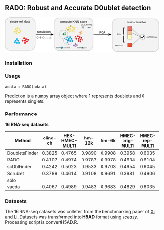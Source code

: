 ## RADO: Robust and Accurate DOublet detection

![Figure1](https://github.com/poseidonchan/RADO/blob/main/figure/Figure1.png)

### Installation

### Usage
```python
adata = RADO(adata)
```

Prediction is a numpy array object where 1 represents doublets and 0 represents singlets.

### Performance
**16 RNA-seq datasets**

| Method         | cline-ch | HEK-HMEC-MULTI | hm-12k | hm-6k  | HMEC-orig-MULTI | HMEC-rep-MULTI | J293t-dm | mkidney-ch | nuc-MULTI | pbmc-1A-dm | pbmc-1B-dm | pbmc-1C-dm | pbmc-2ctrl-dm | pbmc-2stim-dm | pbmc-ch | pdx-MULTI | Average |
| -------------- | -------- | -------------- | ------ | ------ | --------------- | -------------- | -------- | ---------- | --------- | ---------- | ---------- | ---------- | ------------- | ------------- | ------- | --------- | ------- |
| DoubletsFinder | 0.3825   | 0.4765         | 0.9890 | 0.9908 | 0.3958          | 0.6035         | 0.2303   | 0.4605     | 0.4428    | 0.4869     | 0.2289     | 0.5368     | 0.6014        | 0.6446        | 0.6066  | 0.3937    | 0.5294  |
| RADO           | 0.4107   | 0.4974         | 0.9783 | 0.9978 | 0.4634          | 0.6104         | 0.2398   | 0.6236     | 0.4638    | 0.4961     | 0.3890     | 0.5684     | 0.6913        | 0.7021        | 0.6496  | 0.4493    | 0.5769  |
| scDblFinder    | 0.4242   | 0.5023         | 0.9533 | 0.9703 | 0.4954          | 0.6045         | 0.1557   | 0.5989     | 0.4480    | 0.5161     | 0.4119     | 0.5878     | 0.6550        | 0.6538        | 0.6535  | 0.3981    | 0.5643  |
| Scrublet       | 0.3789   | 0.4614         | 0.9108 | 0.9691 | 0.3981          | 0.4906         | 0.2553   | 0.5482     | 0.3580    | 0.2449     | 0.2023     | 0.3079     | 0.5635        | 0.5441        | 0.5260  | 0.2528    | 0.4632  |
| solo           |          |                |        |        |                 |                |          |            |           |            |            |            |               |               |         |           |         |
| vaeda          | 0.4067   | 0.4989         | 0.9483 | 0.9683 | 0.4829          | 0.6035         | 0.0978   | 0.5810     | 0.4398    | 0.0759     | 0.3799     | 0.5276     | 0.6733        | 0.6548        | 0.6072  | 0.4178    | 0.5227  |

### Datasets
The 16 RNA-seq datasets was colleted from the benchmarking paper of [Xi and Li](https://doi.org/10.1016/j.cels.2020.11.008). Datasets was transformed into **H5AD** format using [*sceasy*](https://github.com/cellgeni/sceasy). Processing script is convertH5AD.R.